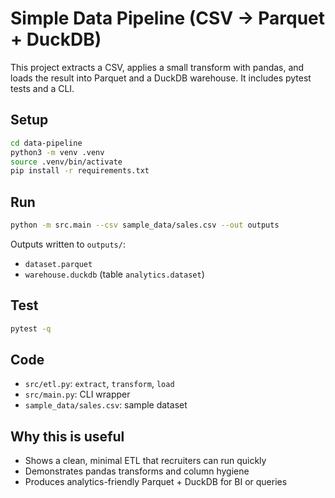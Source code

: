 # Simple Data Pipeline (CSV -> Parquet + DuckDB)

This project extracts a CSV, applies a small transform with pandas, and loads the result into Parquet and a DuckDB warehouse. It includes pytest tests and a CLI.

## Setup

```bash
cd data-pipeline
python3 -m venv .venv
source .venv/bin/activate
pip install -r requirements.txt
```

## Run

```bash
python -m src.main --csv sample_data/sales.csv --out outputs
```

Outputs written to `outputs/`:
- `dataset.parquet`
- `warehouse.duckdb` (table `analytics.dataset`)

## Test

```bash
pytest -q
```

## Code
- `src/etl.py`: `extract`, `transform`, `load`
- `src/main.py`: CLI wrapper
- `sample_data/sales.csv`: sample dataset

## Why this is useful
- Shows a clean, minimal ETL that recruiters can run quickly
- Demonstrates pandas transforms and column hygiene
- Produces analytics-friendly Parquet + DuckDB for BI or queries
